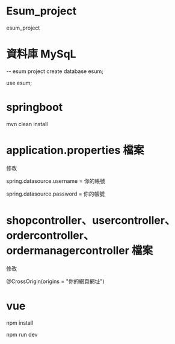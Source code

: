# Esum_project
esum_project

# 資料庫 MySqL
-- esum project
create database esum;

use esum;

# springboot 
mvn clean install

# application.properties 檔案
修改

spring.datasource.username = 你的帳號

spring.datasource.password = 你的帳號

# shopcontroller、usercontroller、ordercontroller、ordermanagercontroller 檔案
修改

@CrossOrigin(origins = "你的網頁網址")

# vue
npm install

npm run dev
